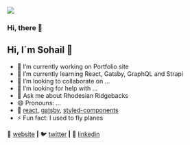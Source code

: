 ![](path/to/image.png)
### Hi, there 👋
## Hi, I´m Sohail 👋


- 🔭 I’m currently working on Portfolio site
- 🌱 I’m currently learning React, Gatsby, GraphQL and Strapi
- 👯 I’m looking to collaborate on ...
- 🤔 I’m looking for help with ...
- 💬 Ask me about Rhodesian Ridgebacks
- 😄 Pronouns: ...
- 💜 [react][react], [gatsby][gatsby], [styled-components][styled]
- ⚡ Fun fact: I used to fly planes


🏡 [website][website] **|** 
🐦 [twitter][twitter] **|** 
👔 [linkedin][linkedin]

[react]: http://reactjs.org
[gatsby]: https://gatsbyjs.org
[styled]: https://styled-components.com
[website]: https://under-construction.com
[twitter]: https://twitter.com/RajaHasware
[linkedin]: https://linkedin.com/in/sohail-hasware
